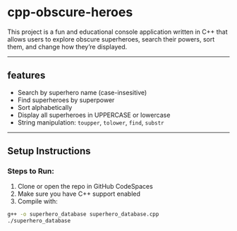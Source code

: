 # cpp-obscure-heroes
This project is a fun and educational console application written in C++ that allows users to explore obscure superheroes, search their powers, sort them, and change how they’re displayed.

---


## features
- Search by superhero name (case-insesitive)
- Find superheroes by superpower
- Sort alphabetically
- Display all superheroes in UPPERCASE or lowercase
- String manipulation: `toupper`, `tolower`, `find`, `substr`


---

## Setup Instructions


### Steps to Run:

1. Clone or open the repo in GitHub CodeSpaces  
2. Make sure you have C++ support enabled  
3. Compile with:

```bash
g++ -o superhero_database superhero_database.cpp
./superhero_database